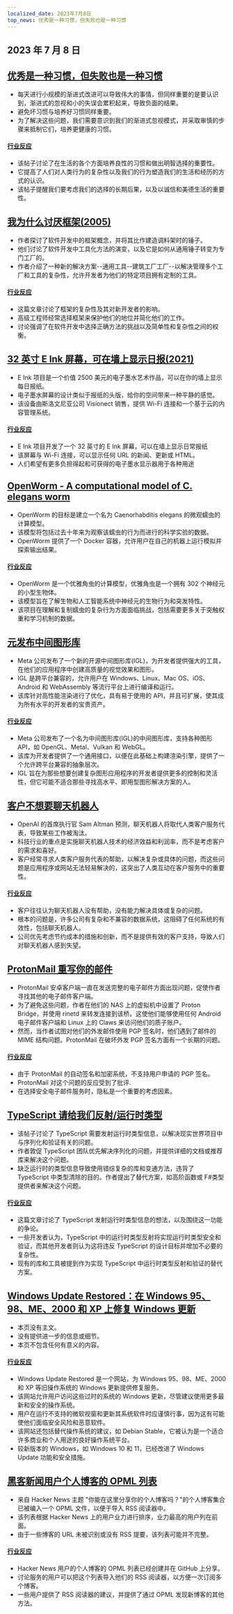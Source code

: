 ```yaml
---
localized_date: 2023年7月8日
top_news: 优秀是一种习惯，但失败也是一种习惯
---
```


## 2023 年 7 月 8 日

## [优秀是一种习惯，但失败也是一种习惯](https://awesomekling.github.io/Excellence-is-a-habit-but-so-is-failure/)

- 每天进行小规模的渐进式改进可以导致伟大的事情，但同样重要的是要认识到，渐进式的忽视和小的失误会累积起来，导致负面的结果。
- 避免坏习惯与培养好习惯同样重要。
- 为了解决这些问题，我们需要意识到我们的渐进式忽视模式，并采取审慎的步骤来抵制它们，培养更健康的习惯。

#### [行业反应](http://news.ycombinator.com/item?id=36628356)

- 该帖子讨论了在生活的各个方面培养良性的习惯和做出明智选择的重要性。
- 它提高了人们对人类行为的复杂性以及我们的行为塑造我们的生活和经历的方式的认识。
- 该帖子提醒我们要考虑我们的选择的长期后果，以及以诚信和美德生活的重要性。

## [我为什么讨厌框架(2005)](https://factoryfactoryfactory.net/)

- 作者探讨了软件开发中的框架概念，并将其比作建造调料架时的锤子。
- 他们讨论了软件开发中工具化方法的演变，以及它是如何从通用锤子转变为专门工厂的。
- 作者介绍了一种新的解决方案--通用工具--建筑工厂工厂--以解决管理多个工厂和工具的复杂性，允许开发者为他们的特定项目拥有定制的工具。

#### [行业反应](http://news.ycombinator.com/item?id=36637655)

- 这篇文章讨论了框架的复杂性及其对新开发者的影响。
- 高级工程师经常选择框架来保护他们的地位并简化他们的工作。
- 讨论强调了在软件开发中选择正确方法的挑战以及简单性和复杂性之间的权衡。

## [32 英寸 E Ink 屏幕，可在墙上显示日报(2021)](https://projecteink.com/pages/about)

- E Ink 项目是一个价值 2500 美元的电子墨水艺术作品，可以在你的墙上显示每日报纸。
- 电子墨水屏幕的设计类似于报纸的头版，给你的空间带来一种平静的感觉。
- 该设备由斯洛文尼亚公司 Visionect 销售，提供 Wi-Fi 连接和一个基于云的内容管理系统。

#### [行业反应](http://news.ycombinator.com/item?id=36629085)

- E Ink 项目开发了一个 32 英寸的 E Ink 屏幕，可以在墙上显示日常报纸
- 该屏幕与 Wi-Fi 连接，可以显示任何 URL 的新闻、更新或 HTML。
- 人们希望有更多负担得起和可获得的电子墨水显示器用于各种用途

## [OpenWorm - A computational model of C. elegans worm](https://github.com/openworm/OpenWorm)

- OpenWorm 的目标是建立一个名为 Caenorhabditis elegans 的微观蠕虫的计算模型。
- 该模型将包括过去十年来为观察该蠕虫的行为而进行的科学实验的数据。
- OpenWorm 提供了一个 Docker 容器，允许用户在自己的机器上运行模拟并探索输出结果。

#### [行业反应](http://news.ycombinator.com/item?id=36628258)

- OpenWorm 是一个优雅角虫的计算模型，优雅角虫是一个拥有 302 个神经元的小型生物体。
- 该模型旨在了解生物和人工智能系统中神经元的生物行为和突发特性。
- 该项目在理解和复制蠕虫的复杂行为方面面临挑战，包括需要更多关于突触权重和学习机制的数据。

## [元发布中间图形库](https://www.khronos.org/blog/meta-uses-khronos-open-standards-in-new-intermediate-graphics-library)

- Meta 公司发布了一个新的开源中间图形库(IGL)，为开发者提供强大的工具，在他们的应用程序中创建高质量的视觉效果和图形。
- IGL 是跨平台兼容的，允许用户在 Windows、Linux、Mac OS、iOS、Android 和 WebAssembly 等流行平台上进行编译和运行。
- 该库针对高性能渲染进行了优化，具有易于使用的 API，并且可扩展，使其成为所有水平的开发者的宝贵资产。

#### [行业反应](http://news.ycombinator.com/item?id=36635526)

- Meta 公司发布了一个名为中间图形库(IGL)的中间图形库，支持各种图形 API，如 OpenGL、Metal、Vulkan 和 WebGL。
- 该库为开发者提供了一个通用接口，以便在此基础上构建渲染引擎，提供了一个允许跨平台兼容的抽象层次。
- IGL 旨在为那些想要创建复杂图形应用程序的开发者提供更多的控制和灵活性，但它可能不适合那些寻找高水平、即用型图形解决方案的人。

## [客户不想要聊天机器人](https://creativegood.com/blog/23/why-customers-dont-want-chat-bots.html)

- OpenAI 的首席执行官 Sam Altman 预测，聊天机器人将取代人类客户服务代表，导致某些工作被淘汰。
- 科技行业的重点是实施聊天机器人技术的经济效益和利润率，而不是考虑客户的需求和喜好。
- 客户经常寻求人类客户服务代表的帮助，以解决复杂或具体的问题，而这些问题是应用程序或网站无法轻易解决的，这突出了人类互动在客户服务中的重要性。

#### [行业反应](http://news.ycombinator.com/item?id=36625302)

- 客户往往认为聊天机器人没有帮助，没有能力解决具体或复杂的问题。
- 根本的问题是，许多公司有复杂和不兼容的数据系统，这阻碍了任何系统的有效性，包括聊天机器人。
- 公司优先考虑节约成本的措施和创新，而不是提供有效的客户支持，导致人们对聊天机器人感到失望。

## [ProtonMail 重写你的邮件](http://jfloren.net/b/2023/7/7/0)

- ProtonMail 安卓客户端一直在发送完整的电子邮件方面出现问题，促使作者寻找其他的电子邮件客户端。
- 为了避免这些问题，作者在他们的 NAS 上的虚拟机中设置了 Proton Bridge，并使用 rinetd 来转发连接到该桥。这使他们能够使用任何 Android 电子邮件客户端和 Linux 上的 Claws 来访问他们的质子账户。
- 然而，当作者试图对他们的外发邮件使用 PGP 签名时，他们遇到了邮件的 MIME 结构问题。ProtonMail 在破坏外发 PGP 签名方面有一个长期的问题。

#### [行业反应](http://news.ycombinator.com/item?id=36639530)

- 由于 ProtonMail 的自动签名和加密系统，不支持用户申请的 PGP 签名。
- ProtonMail 对这个问题的反应受到了批评.
- 在选择安全电子邮件服务时，隐私是一个重要的考虑因素。

## [TypeScript 请给我们反射/运行时类型](https://github.com/akutruff/typescript-needs-types)

- 该帖子讨论了 TypeScript 需要发射运行时类型信息，以解决现实世界项目中与序列化和验证有关的问题。
- 作者敦促 TypeScript 团队优先解决序列化的问题，并提供详细的文档或推荐库来解决这个问题。
- 缺乏运行时的类型信息导致使用错综复杂的库和变通方法，违背了 TypeScript 中类型清除的目的。作者提出了替代方案，如高阶函数或 F#类型提供者来解决这个问题。

#### [行业反应](http://news.ycombinator.com/item?id=36637221)

- 这篇文章讨论了 TypeScript 发射运行时类型信息的想法，以及围绕这一功能的争论。
- 一些开发者认为，TypeScript 中的运行时类型反射将实现运行时类型安全和验证，而其他开发者则认为这将违反 TypeScript 的设计目标并增加不必要的复杂性。
- 现有的库和工具被提到作为实现 TypeScript 中运行时类型反射和验证的替代方案。

## [Windows Update Restored：在 Windows 95、98、ME、2000 和 XP 上修复 Windows 更新](http://windowsupdaterestored.com/)

- 本页没有主文。
- 没有提供进一步的信息或细节。
- 本页不包含任何有意义的内容。

#### [行业反应](http://news.ycombinator.com/item?id=36630652)

- Windows Update Restored 是一个网站，为 Windows 95、98、ME、2000 和 XP 等旧操作系统的 Windows 更新提供修复服务。
- 该网站允许用户访问这些过时的系统的 Windows 更新，尽管建议使用更多最新和安全的操作系统。
- 用户在运行不支持的微软视窗和更新其系统软件时应谨慎行事，因为这有可能使他们面临安全风险和恶意软件。
- 该网站还包括替代操作系统的建议，如 Debian Stable，它被认为是一个适合许多商业和个人用途的良好操作系统平台。
- 较新版本的 Windows，如 Windows 10 和 11，已经改进了 Windows Update 功能和安全措施。

## [黑客新闻用户个人博客的 OPML 列表](https://github.com/outcoldman/hackernews-personal-blogs)

- 来自 Hacker News 主题 "你能在这里分享你的个人博客吗？"的个人博客集合已被编入一个 OPML 文件，以便于导入 RSS 阅读器中。
- 该列表根据 Hacker News 上的用户业力进行排序，业力最高的用户列在前面。
- 由于一些博客的 URL 未被识别或没有 RSS 提要，该列表可能并不完整。

#### [行业反应](http://news.ycombinator.com/item?id=36627112)

- Hacker News 用户的个人博客的 OPML 列表已经创建并在 GitHub 上分享。
- 讨论服务的用户可以把这个列表导入他们的 RSS 阅读器，以方便一次订阅多个博客。
- 一些用户提供了 RSS 阅读器的建议，并提供了通过 OPML 发现新博客的其他方法。
